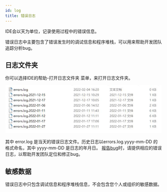 ```yaml
---
id: log
title: 错误日志
---
```


IDE会以天为单位，记录使用过程中的错误信息。

错误日志中主要包含了错误发生时的调试信息和程序堆栈，可以用来帮助开发团队追踪分析bug。

## 日志文件夹

你可以选择IDE的帮助-打开日志文件夹 菜单，来打开日志文件夹。

![错误恢复对话框](./assets/log.jpg)

其中 error.log 是当天的错误日志文件。历史日志以errors.log.yyyy-mm-DD 的格式命名，其中 yyyy-mm-DD 是日志的年月日。
[报告bug](report)时，请提供相应的错误日志，以帮助开发团队定位和修正bug。

## 敏感数据

错误日志中只包含调试信息和程序堆栈信息，不会包含您个人或组织的敏感数据。
